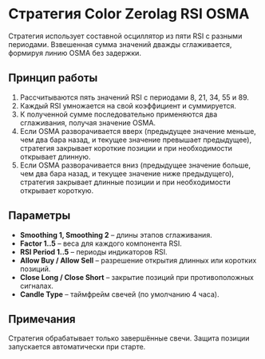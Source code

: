 # Стратегия Color Zerolag RSI OSMA

Стратегия использует составной осциллятор из пяти RSI с разными периодами. Взвешенная сумма значений дважды сглаживается, формируя линию OSMA без задержки.

## Принцип работы

1. Рассчитываются пять значений RSI с периодами 8, 21, 34, 55 и 89.
2. Каждый RSI умножается на свой коэффициент и суммируется.
3. К полученной сумме последовательно применяются два сглаживания, получая значение OSMA.
4. Если OSMA разворачивается вверх (предыдущее значение меньше, чем два бара назад, и текущее значение превышает предыдущее), стратегия закрывает короткие позиции и при необходимости открывает длинную.
5. Если OSMA разворачивается вниз (предыдущее значение больше, чем два бара назад, и текущее значение ниже предыдущего), стратегия закрывает длинные позиции и при необходимости открывает короткую.

## Параметры

- **Smoothing 1, Smoothing 2** – длины этапов сглаживания.
- **Factor 1..5** – веса для каждого компонента RSI.
- **RSI Period 1..5** – периоды индикаторов RSI.
- **Allow Buy / Allow Sell** – разрешение открытия длинных или коротких позиций.
- **Close Long / Close Short** – закрытие позиций при противоположных сигналах.
- **Candle Type** – таймфрейм свечей (по умолчанию 4 часа).

## Примечания

Стратегия обрабатывает только завершённые свечи. Защита позиции запускается автоматически при старте.

